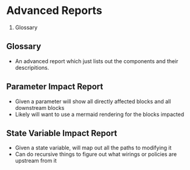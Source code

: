 # Advanced Reports

1. Glossary

## Glossary

- An advanced report which just lists out the components and their descripitions.

## Parameter Impact Report

- Given a parameter will show all directly affected blocks and all downstream blocks
- Likely will want to use a mermaid rendering for the blocks impacted

## State Variable Impact Report

- Given a state variable, will map out all the paths to modifying it
- Can do recursive things to figure out what wirings or policies are upstream from it